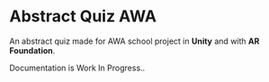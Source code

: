 # Abstract Quiz AWA

An abstract quiz made for AWA school project in **Unity** and with **AR Foundation**.

Documentation is Work In Progress..

